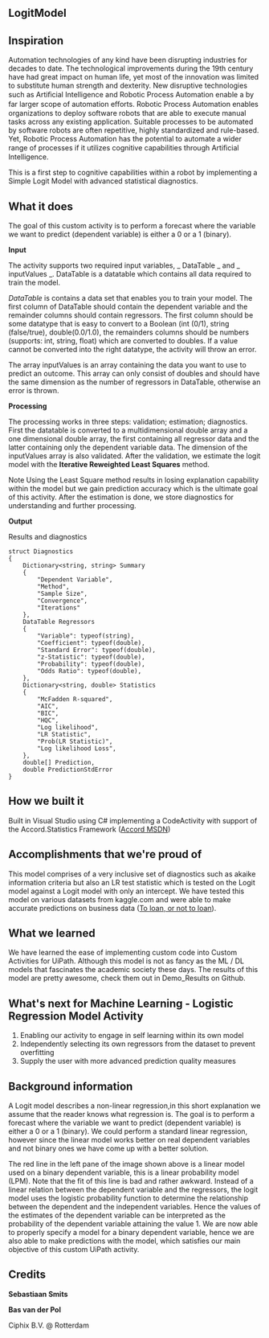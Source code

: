 ## LogitModel

## Inspiration

Automation technologies of any kind have been disrupting industries for decades to date. The technological improvements during the 19th century have had great impact on human life, yet most of the innovation was limited to substitute human strength and dexterity. New disruptive technologies such as Artiﬁcial Intelligence and Robotic Process Automation enable a by far larger scope of automation eﬀorts. Robotic Process Automation enables organizations to deploy software robots that are able to execute manual tasks across any existing application. Suitable processes to be automated by software robots are often repetitive, highly standardized and rule-based. Yet, Robotic Process Automation has the potential to automate a wider range of processes if it utilizes cognitive capabilities through Artiﬁcial Intelligence.

This is a first step to cognitive capabilities within a robot by implementing a Simple Logit Model with advanced statistical diagnostics.

## What it does

The goal of this custom activity is to perform a forecast where the variable we want to predict (dependent variable) is either a 0 or a 1 (binary).

**Input**

The activity supports two required input variables, _ DataTable _ and _ inputValues _. DataTable is a datatable which contains all data required to train the model. 

_DataTable_ is contains a data set that enables you to train your model. The first column of DataTable should contain the dependent variable and the remainder columns should contain regressors. The first column should be some datatype that is easy to convert to a Boolean (int (0/1), string (false/true), double(0.0/1.0), the remainders columns should be numbers (supports: int, string, float) which are converted to doubles. If a value cannot be converted into the right datatype, the activity will throw an error. 

The array inputValues is an array containing the data you want to use to predict an outcome. This array can only consist of doubles and should have the same dimension as the number of regressors in DataTable, otherwise an error is thrown.

**Processing**

The processing works in three steps: validation; estimation; diagnostics. First the datatable is  converted to a multidimensional double array and a one dimensional double array, the first containing all regressor data and the latter containing only the dependent variable data. The dimension of the inputValues array is also validated. After the validation, we estimate the logit model with the **Iterative Reweighted Least Squares** method. 

Note
Using the Least Square method results in losing explanation capability within the model but we gain prediction accuracy which is the ultimate goal of this activity. After the estimation is done, we store diagnostics for understanding and further processing.

**Output**

Results and diagnostics
```
struct Diagnostics
{
    Dictionary<string, string> Summary
    {
        "Dependent Variable",
        "Method",
        "Sample Size",
        "Convergence",
        "Iterations"
    },
    DataTable Regressors
    {
        "Variable": typeof(string),
        "Coefficient": typeof(double),
        "Standard Error": typeof(double),
        "z-Statistic": typeof(double),
        "Probability": typeof(double),
        "Odds Ratio": typeof(double),
    },
    Dictionary<string, double> Statistics
    {
        "McFadden R-squared",
        "AIC",
        "BIC",
        "HQC",
        "Log likelihood",
        "LR Statistic",
        "Prob(LR Statistic)",
        "Log likelihood Loss",
    },
    double[] Prediction,
    double PredictionStdError
}
```

## How we built it

Built in Visual Studio using C# implementing a CodeActivity with support of the Accord.Statistics Framework ([Accord MSDN](http://accord-framework.net/docs/html/N_Accord_Statistics.htm))

## Accomplishments that we're proud of

This model comprises of a very inclusive set of diagnostics such as akaike information criteria but also an LR test statistic which is tested on the Logit model against a Logit model with only an intercept. We have tested this model on various datasets from kaggle.com and were able to make accurate predictions on business data ([To loan, or not to loan](https://www.kaggle.com/c/to-loan-or-not-to-loan/data)). 

## What we learned

We have learned the ease of implementing custom code into Custom Activities for UiPath. Although this model is not as fancy as the ML / DL models that fascinates the academic society these days. The results of this model are pretty awesome, check them out in Demo_Results on Github.

## What's next for Machine Learning - Logistic Regression Model Activity

1. Enabling our activity to engage in self learning within its own model
2. Independently selecting its own regressors from the dataset to prevent overfitting 
3. Supply the user with more advanced prediction quality measures


## Background information

A Logit model describes a non-linear regression,in this short explanation we assume that the reader knows what regression is. The goal is to perform a forecast where the variable we want to predict (dependent variable) is either a 0 or a 1 (binary). We could perform a standard linear regression, however since the linear model works better on real dependent variables and not binary ones we have come up with a better solution.

The red line in the left pane of the image shown above is a linear model used on a binary dependent variable, this is a linear probability model (LPM). Note that the fit of this line is bad and rather awkward. Instead of a linear relation between the dependent variable and the regressors, the logit model uses the logistic probability function to determine the relationship between the dependent and the independent variables. Hence the values of the estimates of the dependent variable can be interpreted as the probability of the dependent variable attaining the value 1. We are now able to properly specify a model for a binary dependent variable, hence we are also able to make predictions with the model, which satisfies our main objective of this custom UiPath activity.

## Credits
**Sebastiaan Smits**

**Bas van der Pol**

Ciphix B.V. @ Rotterdam
